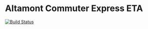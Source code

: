 # Altamont Commuter Express ETA 

[![Build Status](https://travis-ci.org/reyesruiz/Altamont_Commuter_Express_ETA.svg?branch=master)](https://travis-ci.org/reyesruiz/Altamont_Commuter_Express_ETA)
